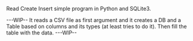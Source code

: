 Read Create Insert simple program in Python and SQLite3.

---WIP--
It reads a CSV file as first argument and it creates a DB and a Table based on columns and its types (at least tries to do it).
Then fill the table with the data.
---WIP--
